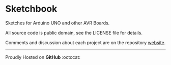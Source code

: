 # Sketchbook

Sketches for Arduino UNO and other AVR Boards.

All source code is public domain, see the LICENSE file for details.

Comments and discussion about each project are on the repository [website](https://roanokehobby.github.io/Sketchbook/).

* * *

Proudly Hosted on **GitHub** :octocat:



